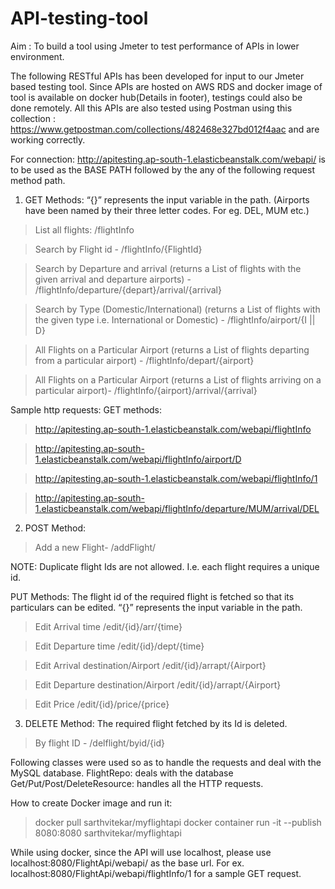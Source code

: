 # API-testing-tool
Aim : To build a tool using Jmeter to test performance of APIs in lower environment.

The following RESTful APIs has been developed for input to our Jmeter based testing tool. Since APIs are hosted on AWS RDS and docker image of tool is available on docker hub(Details in footer), testings could also be done remotely. All this APIs are also tested using Postman using this collection : https://www.getpostman.com/collections/482468e327bd012f4aac and are working correctly.

For connection: http://apitesting.ap-south-1.elasticbeanstalk.com/webapi/ is to be used as the BASE PATH followed by the any of the following request method path.

1. GET Methods: “{}” represents the input variable in the path. (Airports have been named by their three letter codes. For eg. DEL, MUM etc.)
> List all flights: /flightInfo

> Search by Flight id -   /flightInfo/{FlightId}

> Search by Departure and arrival (returns a List of flights with the given arrival and departure airports) -  /flightInfo/departure/{depart}/arrival/{arrival}

> Search by Type (Domestic/International) (returns a List of flights with the given type i.e. International or Domestic) -     /flightInfo/airport/{I || D}    

> All Flights on a Particular Airport (returns a List of flights departing from a particular airport) -  /flightInfo/depart/{airport}

> All Flights on a Particular Airport (returns a List of flights arriving on a particular airport)- /flightInfo/{airport}/arrival/{arrival}

  Sample http requests:
  GET methods:
  > http://apitesting.ap-south-1.elasticbeanstalk.com/webapi/flightInfo
  
  > http://apitesting.ap-south-1.elasticbeanstalk.com/webapi/flightInfo/airport/D

  > http://apitesting.ap-south-1.elasticbeanstalk.com/webapi/flightInfo/1

  > http://apitesting.ap-south-1.elasticbeanstalk.com/webapi/flightInfo/departure/MUM/arrival/DEL


2. POST Method: 
> Add a new Flight-   /addFlight/

NOTE: Duplicate flight Ids are not allowed. I.e. each flight requires a unique id.

PUT Methods: The flight id of the required flight is fetched so that its particulars can be edited.
“{}” represents the input variable in the path. 

> Edit Arrival time                        /edit/{id}/arr/{time}

> Edit Departure time                      /edit/{id}/dept/{time} 

> Edit Arrival destination/Airport         /edit/{id}/arrapt/{Airport}

> Edit Departure destination/Airport       /edit/{id}/arrapt/{Airport}

> Edit Price                               /edit/{id}/price/{price}

3. DELETE Method: The required flight fetched by its Id is deleted.	
> By flight ID -  /delflight/byid/{id}   


Following classes were used so as to handle the requests and deal with the MySQL database. 
FlightRepo: deals with the database
Get/Put/Post/DeleteResource:  handles all the HTTP requests.  


How to create Docker image and run it:
>docker pull sarthvitekar/myflightapi
>docker container run -it --publish 8080:8080 sarthvitekar/myflightapi

 While using docker, since the API will use localhost, please use localhost:8080/FlightApi/webapi/ as the base url.
For ex. localhost:8080/FlightApi/webapi/flightInfo/1 for a sample GET request.
